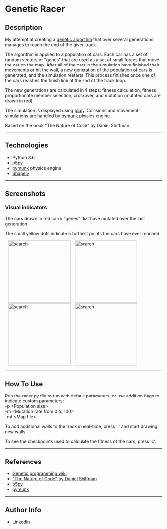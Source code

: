 # Genetic Racer
## Description

My attempt at creating a [genetic algorithm]((https://en.wikipedia.org/wiki/Genetic_programming)) that over several generations manages to reach the end of the given track.
  
The algorithm is applied to a population of cars. Each car has a set of random vectors or "genes" that are used as a set of small forces that move the car on the map. After all of the cars in the simulation have finished their movements or hit the wall, a new generation of the population of cars is generated, and the simulation restarts. This process finishes once one of the cars reaches the finish line at the end of the track loop.

The new generations are calculated in 4 steps: fitness calculation, fitness proportionate member selection, crossover, and mutation (mutated cars are drawn in red).

The simulation is displayed using [p5py](https://github.com/p5py/p5). Collisions and movement simulations are handled by [pymunk](http://www.pymunk.org/en/latest/) physics engine.

Based on the book "The Nature of Code" by  Daniel Shiffman.



---

## Technologies

- Python 3.6
- [p5py](https://github.com/p5py/p5)
- [pymunk](http://www.pymunk.org/en/latest/) physics engine
- [Shapely](https://pypi.org/project/Shapely/)

---
## Screenshots
### Visual indicators

The cars drawn in red carry "genes" that have mutated over the last generation.

The small yellow dots indicate 5 furthest points the cars have ever reached.

  <p align="left">
    <img src="../screenshots/1.png" alt="search" width="200" style="padding-left: 10px"/>
    <img src="../screenshots/2.png" alt="search" width="200" style="padding-left: 10px"/>
    <img src="../screenshots/3.png" alt="search" width="200" style="padding-left: 10px"/>
    <img src="../screenshots/4.png" alt="search" width="200" style="padding-left: 10px"/>
  </p>

---

## How To Use

Run the racer.py file to run with default parameters, or use addition flags to indicate custom parameters:  
-p \<Population size>  
-m \<Mutation rate from 0 to 100>  
-mf \<Map file>
  
To add additional walls to the track in real-time, press 'l' and start drawing new walls.
  
To see the checkpoints used to calculate the fitness of the cars, press 'c'. 

---

## References
 - [Genetic programming wiki](https://en.wikipedia.org/wiki/Genetic_programming)
 - ["The Nature of Code" by Daniel Shiffman](https://natureofcode.com/)
 - [p5py](https://github.com/p5py/p5)
 - [pymunk](http://www.pymunk.org/en/latest/)

---

## Author Info

- [LinkedIn](https://www.linkedin.com/in/tomas-vycas/)